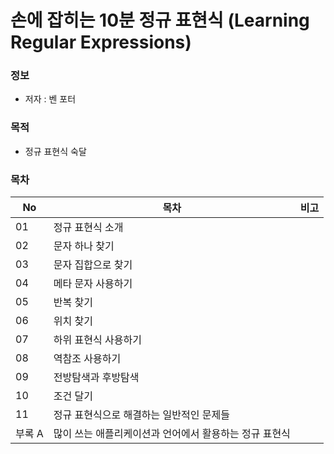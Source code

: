 # 손에 잡히는 10분 정규 표현식 (Learning Regular Expressions)

### 정보
* 저자 : 벤 포터

### 목적
* 정규 표현식 숙달

### 목차
|No|목차|비고|
|---|---|---|
|01|정규 표현식 소개||
|02|문자 하나 찾기||
|03|문자 집합으로 찾기||
|04|메타 문자 사용하기||
|05|반복 찾기||
|06|위치 찾기||
|07|하위 표현식 사용하기||
|08|역참조 사용하기||
|09|전방탐색과 후방탐색||
|10|조건 달기||
|11|정규 표현식으로 해결하는 일반적인 문제들||
|부록 A|많이 쓰는 애플리케이션과 언어에서 활용하는 정규 표현식||
